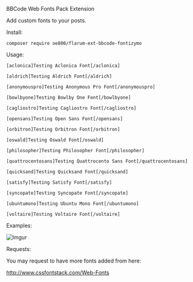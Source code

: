 BBCode Web Fonts Pack Extension

Add custom fonts to your posts. 


Install:

`composer require oe800/flarum-ext-bbcode-fontizymo`


Usage:

`[aclonica]Testing Aclonica Font[/aclonica]`

`[aldrich]Testing Aldrich Font[/aldrich]`

`[anonymouspro]Testing Anonymous Pro Font[/anonymouspro]`

`[bowlbyone]Testing Bowlby One Font[/bowlbyone]`

`[cagliostro]Testing Cagliostro Font[/cagliostro]`

`[opensans]Testing Open Sans Font[/opensans]`

`[orbitron]Testing Orbitron Font[/orbitron]`

`[oswald]Testing Oswald Font[/oswald]`

`[philosopher]Testing Philosopher Font[/philosopher]`

`[quattrocentosans]Testing Quattrocento Sans Font[/quattrocentosans]`

`[quicksand]Testing Quicksand Font[/quicksand]`

`[satisfy]Testing Satisfy Font[/satisfy]`

`[syncopate]Testing Syncopate Font[/syncopate]`

`[ubuntumono]Testing Ubuntu Mono Font[/ubuntumono]`

`[voltaire]Testing Voltaire Font[/voltaire]`




Examples:

![Imgur](http://i.imgur.com/soC2Dqh.png)



Requests:

You may request to have more fonts added from here:


http://www.cssfontstack.com/Web-Fonts


